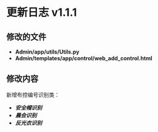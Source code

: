 # 更新日志 v1.1.1

## 修改的文件
- **Admin/app/utils/Utils.py**
- **Admin/templates/app/control/web_add_control.html**

## 修改内容
新增布控编号识别类：
- ***安全帽识别***
- ***晨会识别***
- ***反光衣识别***




